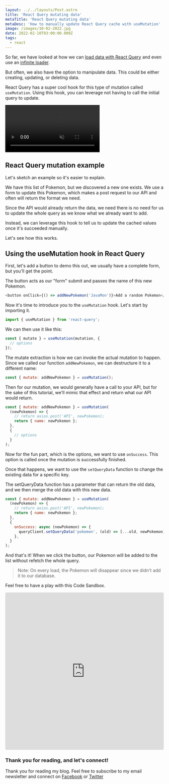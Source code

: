 ```yaml
---
layout: ../../layouts/Post.astro
title: 'React Query mutating data'
metaTitle: 'React Query mutating data'
metaDesc: 'How to manually update React Query cache with useMutation'
image: /images/10-02-2022.jpg
date: 2022-02-10T03:00:00.000Z
tags:
  - react
---
```


So far, we have looked at how we can [load data with React Query](https://daily-dev-tips.com/posts/a-first-look-at-react-query/) and even use an [infinite loader](https://daily-dev-tips.com/posts/infinite-scrolling-and-react-infinite-query-tutorial/).

But often, we also have the option to manipulate data. This could be either creating, updating, or deleting data.

React Query has a super cool hook for this type of mutation called `useMutation`. Using this hook, you can leverage not having to call the initial query to update.

<!-- ![React Query mutating data](https://cdn.hashnode.com/res/hashnode/image/upload/v1643696986686/-PkYAY8V6.gif) -->
<video autoplay loop muted playsinline>
  <source src="https://res.cloudinary.com/daily-dev-tips/video/upload/v1643697023/useMutation_k54pcj.webm" type="video/webm" />
  <source src="https://res.cloudinary.com/daily-dev-tips/video/upload/v1643697022/useMutation_waiw5a.mp4" type="video/mp4" />
</video>

## React Query mutation example

Let's sketch an example so it's easier to explain.

We have this list of Pokemon, but we discovered a new one exists.
We use a form to update this Pokemon, which makes a post request to our API and often will return the format we need.

Since the API would already return the data, we need there is no need for us to update the whole query as we know what we already want to add.

Instead, we can leverage this hook to tell us to update the cached values once it's succeeded manually.

Let's see how this works.

## Using the useMutation hook in React Query

First, let's add a button to demo this out, we usually have a complete form, but you'll get the point.

The button acts as our "form" submit and passes the name of this new Pokemon.

```js
<button onClick={() => addNewPokemon('JavaMon')}>Add a random Pokemon</button>
```

Now it's time to introduce you to the `useMutation` hook. Let's start by importing it.

```js
import { useMutation } from 'react-query';
```

We can then use it like this:

```js
const { mutate } = useMutation(mutation, {
  // options
});
```

The mutate extraction is how we can invoke the actual mutation to happen. Since we called our function `addNewPokemon`, we can destructure it to a different name:

```js
const { mutate: addNewPokemon } = useMutation();
```

Then for our mutation, we would generally have a call to your API, but for the sake of this tutorial, we'll mimic that effect and return what our API would return.

```js
const { mutate: addNewPokemon } = useMutation(
  (newPokemon) => {
    // return axios.post('API', newPokemon);
    return { name: newPokemon };
  },
  {
    // options
  }
);
```

Now for the fun part, which is the options, we want to use `onSuccess`. This option is called once the mutation is successfully finished.

Once that happens, we want to use the `setQueryData` function to change the existing data for a specific key.

The setQueryData function has a parameter that can return the old data, and we then merge the old data with this new data.

```js
const { mutate: addNewPokemon } = useMutation(
  (newPokemon) => {
    // return axios.post('API', newPokemon);
    return { name: newPokemon };
  },
  {
    onSuccess: async (newPokemon) => {
      queryClient.setQueryData('pokemon', (old) => [...old, newPokemon]);
    },
  }
);
```

And that's it!
When we click the button, our Pokemon will be added to the list without refetch the whole query.

> Note: On every load, the Pokemon will disappear since we didn't add it to our database.

Feel free to have a play with this Code Sandbox.

<iframe src="https://codesandbox.io/embed/spring-wind-i87i4?fontsize=14&hidenavigation=1&theme=dark"
     style="width:100%; height:500px; border:0; border-radius: 4px; overflow:hidden;"
     title="spring-wind-i87i4"
     allow="accelerometer; ambient-light-sensor; camera; encrypted-media; geolocation; gyroscope; hid; microphone; midi; payment; usb; vr; xr-spatial-tracking"
     sandbox="allow-forms allow-modals allow-popups allow-presentation allow-same-origin allow-scripts"
></iframe>

### Thank you for reading, and let's connect!

Thank you for reading my blog. Feel free to subscribe to my email newsletter and connect on [Facebook](https://www.facebook.com/DailyDevTipsBlog) or [Twitter](https://twitter.com/DailyDevTips1)
